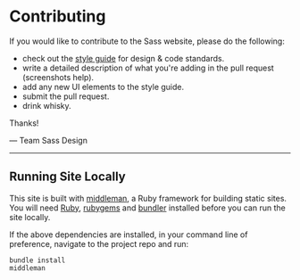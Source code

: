 # Contributing

If you would like to contribute to the Sass website, please do the following:

* check out the
  [style guide](http://sass-lang.com/styleguide) for design & code standards.
* write a detailed description of what you're adding in the pull request
  (screenshots help).
* add any new UI elements to the style guide.
* submit the pull request.
* drink whisky.

Thanks!

&mdash; Team Sass Design

---

## Running Site Locally

This site is built with [middleman](http://middlemanapp.com), a Ruby framework for building static sites.
You will need [Ruby](https://www.ruby-lang.org/en/downloads/), [rubygems](http://rubygems.org/) and
[bundler](http://bundler.io/) installed before you can run the site locally.

If the above dependencies are installed, in your command line of preference, navigate to the project repo and run:

```
bundle install
middleman
```
